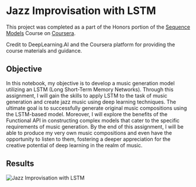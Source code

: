 
# Jazz Improvisation with LSTM

This project was completed as a part of the Honors portion of the [Sequence Models](https://www.coursera.org/learn/nlp-sequence-models) Course on [Coursera](https://www.coursera.org/).

Credit to DeepLearning.AI and the Coursera platform for providing the course materials and guidance.

## Objective

In this notebook, my objective is to develop a music generation model utilizing an LSTM (Long Short-Term Memory Networks). Through this assignment, I will gain the skills to apply LSTM to the task of music generation and create jazz music using deep learning techniques. The ultimate goal is to successfully generate original music compositions using the LSTM-based model. Moreover, I will explore the benefits of the Functional API in constructing complex models that cater to the specific requirements of music generation. By the end of this assignment, I will be able to produce my very own music compositions and even have the opportunity to listen to them, fostering a deeper appreciation for the creative potential of deep learning in the realm of music.
## Results

![Jazz Improvisation with LSTM](https://blogger.googleusercontent.com/img/b/R29vZ2xl/AVvXsEjy6LX3LwOJGFSHm95fW-1M2vZJ5T-9pCYCtMIGAg2LUmtR8IgCpMSWdqKyl-GxUQoHof6EX1CpjnU6XK0ulfEJGy_Y3X9IwM05Vz-S5SRL5WbGM50LWplKsyBasCXRVIbkMUk4apds9OkaJqIBACX9_tUQEDCGcrsORHuvG0uEM4cz7Y982I8hAj6H3hY/s1600/jazz-improvisation-with-lstm.png)